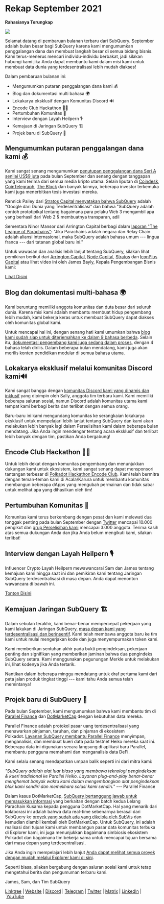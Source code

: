 # Rekap September 2021

**Rahasianya Terungkap**

![](https://miro.medium.com/max/700/1*nU7PnYFMR6MMBfccYE_Ujg.png)

Selamat datang di pembaruan bulanan terbaru dari SubQuery. September adalah bulan besar bagi SubQuery karena kami mengumumkan penggalangan dana dan membuat langkah besar di semua bidang bisnis. Kami terus-menerus mencari individu-individu berbakat, jadi silakan hubungi kami jika Anda dapat membantu kami dalam misi kami untuk membuat data dunia yang terdesentralisasi lebih mudah diakses!

Dalam pembaruan bulanan ini:

- Mengumumkan putaran penggalangan dana kami 💰
- Blog dan dokumentasi multi bahasa 🌍
- Lokakarya eksklusif dengan Komunitas Discord 🔊
- Encode Club Hackathon 👩‍🎓
- Pertumbuhan Komunitas 🚀
- Interview dengan Layah Heilpern 🎙
- Kemajuan di Jaringan SubQuery 🏗
- Projek baru di SubQuery 🤝

## Mengumumkan putaran penggalangan dana kami 💰

Kami sangat senang mengumumkan [penutupan penggalangan dana Seri A senilai US$9 juta](../blogs/20210908-SubQuery-Announces-US%249-Million-Funding-Round.md) pada bulan September dan senang dengan tanggapan yang kami terima dari semua media kripto utama. Selain liputan di [Coindesk](https://www.coindesk.com/business/2021/09/08/subquery-gets-9m-in-series-a-to-improve-access-to-blockchain-data-on-polkadot/), [CoinTelegraph](https://cointelegraph.com/news/subquery-raises-9m-for-polkadot-data-protocol), [The Block](https://www.theblockcrypto.com/post/116915/subquery-indexing-protocol-polkadot-funding-saft) dan banyak lainnya, beberapa investor terkemuka kami juga menerbitkan tesis investasi mereka.

Rennick Palley dari [Stratos Capital menyatakan bahwa SubQuery](https://medium.com/stratos-technologies/the-google-of-the-decentralized-world-our-investment-in-subquery-e6e7d949b00a) adalah "Google dari Dunia yang Terdesentralisasi" dan bahwa "SubQuery adalah contoh prototipikal tentang bagaimana para pelaku Web 3 mengambil apa yang berhasil dari Web 2 & membuatnya transparan, adil

Sementara Ninor Mansor dari Arrington Capital berbagi dalam [laporan "The League of Parachains"](https://arringtonxrpcapital.com/2021/09/17/the-league-of-parachains-polkadot/): "Jika Parachains adalah negara dan Relay Chain adalah aliansi internasional, maka SubQuery adalah bahasa umum --- lingua franca --- dari tatanan global baru ini."

Untuk wawasan dan analisis lebih lanjut tentang SubQuery, silakan lihat pemikiran berikut dari [Arrington Capital](https://arringtonxrpcapital.com/2021/09/08/building-the-multi-chain-world-announcing-our-investment-into-subquery/), [Node Capital](https://www.node.capital/blog-posts/a-subquery-to-supercharge-your-insights), [Stratos](https://medium.com/stratos-technologies/the-google-of-the-decentralized-world-our-investment-in-subquery-e6e7d949b00a) dan [IconPlus Capital](https://medium.com/@iconpluscapital/understanding-the-aggregation-of-data-in-subquery-network-investment-thesis-90fe8f6b7abe) atau lihat video ini oleh James Bayly, Kepala Pengembangan Bisnis kami:

[Lihat Disini](https://youtu.be/NRn3E-ERIds)

## Blog dan dokumentasi multi-bahasa 🌍

Kami beruntung memiliki anggota komunitas dan duta besar dari seluruh dunia. Karena misi kami adalah membantu membuat hidup pengembang lebih mudah, kami bekerja keras untuk membuat SubQuery dapat diakses oleh komunitas global kami.

Untuk mencapai hal ini, dengan senang hati kami umumkan bahwa [blog kami sudah siap untuk diterjemahkan ke dalam 9 bahasa berbeda](https://blog.subquery.network/). Selain itu, [dokumentasi pengembang kami juga sedang dalam proses](https://doc.subquery.network/), dengan 4 bahasa telah dirilis. Dalam beberapa bulan mendatang, kami juga akan merilis konten pendidikan modular di semua bahasa utama.

## Lokakarya eksklusif melalui komunitas Discord kami🔊

Kami sangat bangga dengan [komunitas Discord kami yang dinamis dan inklusif](https://discord.com/invite/subquery) yang dipimpin oleh Sally, anggota tim terbaru kami. Kami memiliki beberapa saluran sosial, namun Discord adalah komunitas utama kami tempat kami berbagi berita dan terlibat dengan semua orang.

Baru-baru ini kami mengundang komunitas ke serangkaian lokakarya eksklusif untuk mempelajari lebih lanjut tentang SubQuery dan kami akan melakukan lebih banyak lagi dalam Perselisihan kami dalam beberapa bulan mendatang. Jika Anda ingin mendengar tentang acara eksklusif dan terlibat lebih banyak dengan tim, pastikan Anda bergabung!

## Encode Club Hackathon 👩‍🎓

Untuk lebih dekat dengan komunitas pengembang dan menunjukkan dukungan kami untuk ekosistem, kami sangat senang dapat mensponsori tantangan terbesar di [Polkadot Hackathon Encode Club](https://medium.com/encode-club/polkadot-hack-challenges-7cfeba1a4c0e). Kami telah bermitra dengan teman-teman kami di Acala/Karura untuk membantu komunitas membangun beberapa dApps yang mengubah permainan dan tidak sabar untuk melihat apa yang dihasilkan oleh tim!

## Pertumbuhan Komunitas 🚀

Komunitas kami terus berkembang dengan pesat dan kami melewati dua tonggak penting pada bulan September dengan [Twitter](https://twitter.com/SubQueryNetwork) mencapai 10.000 pengikut dan [grup Perselisihan kami](https://discord.com/invite/subquery) mencapai 3.000 anggota. Terima kasih atas semua dukungan Anda dan jika Anda belum mengikuti kami, silakan terlibat!

## Interview dengan Layah Heilpern 🎙

Influencer Crypto Layah Heilpern mewawancarai Sam dan James tentang kemajuan kami hingga saat ini dan pemikiran kami tentang Jaringan SubQuery terdesentralisasi di masa depan. Anda dapat menonton wawancara di bawah ini.

[Tonton Disini](https://youtu.be/WApnpFjEofg)

## Kemajuan Jaringan SubQuery 🏗

Dalam sebulan terakhir, kami benar-benar mempercepat pekerjaan yang kami lakukan di Jaringan SubQuery, [masa depan kami yang terdesentralisasi dan berinsentif](../blogs/20210614-Introducing-SubQuery-Network-The-Next-Big-Step-Towards-our-Decentralised-Future.md). Kami telah membawa anggota baru ke tim kami untuk mulai mengerjakan kode dan juga menyempurnakan token kami.

Kami memberikan sentuhan akhir pada bukti pengindeksan, pekerjaan penting dan signifikan yang memberikan jaminan bahwa dua pengindeks SubQuery setara. Kami menggunakan pegunungan Merkle untuk melakukan ini, lihat kodenya jika Anda tertarik.

Nantikan dalam beberapa minggu mendatang untuk draf pertama kami dari peta jalan produk tingkat tinggi --- kami tahu Anda semua telah memintanya!

## Projek baru di SubQuery 🤝

Pada bulan September, kami mengumumkan bahwa kami membantu tim di [Parallel Finance](https://parallel.fi/) dan [DotMarketCap](http://www.dotmarketcap.com/) dengan kebutuhan data mereka.

Parallel Finance adalah protokol pasar uang terdesentralisasi yang menawarkan pinjaman, taruhan, dan pinjaman di ekosistem Polkadot. [Layanan SubQuery membantu Parallel Finance](../customer_announcements/20210916-Parallel-Finance-is-Creating-the-next-DeFi-Platform-using-SubQuery.md) menyimpan, menganalisis, dan membuat kueri data pada testnet Heiko mereka saat ini. Beberapa data ini digunakan secara langsung di aplikasi baru Parallel, membantu pengguna memahami dan menganalisis data DeFi.

Kami selalu senang mendapatkan umpan balik seperti ini dari mitra kami:

_"SubQuery adalah alat luar biasa yang membawa teknologi pengindeksan & kueri tradisional ke Parallel Heiko. Layanan plug-and-play benar-benar menghemat banyak waktu kami dalam mengembangkan alat pengindeksan blok kami sendiri dan memelihara solusi kami sendiri."_ --- Parallel Finance

Dalam kasus DotMarketCap, [SubQuery bertanggung jawab untuk memasukkan informasi](../customer_announcements/20210909-DotMarketCap-Launches-with-Support-from-SubQuery-and-SubVis.md) yang berkaitan dengan batch kedua Lelang Parachain Kusama kepada pengguna DotMarketCap. Hal yang menarik dari kolaborasi ini adalah bahwa data real-time sebenarnya berasal dari SubQuery ke [proyek yang sudah ada yang dikelola oleh SubVis](https://explorer.subquery.network/subquery/subvis-io/kusama-auction) dan kemudian diambil kembali oleh DotMarketCap. Untuk SubQuery, ini adalah realisasi dari tujuan kami untuk membangun pasar data komunitas terbuka di Explorer kami, ini juga menunjukkan bagaimana simbiosis ekosistem Polkadot dan bagaimana tim bekerja sama untuk mencapai tujuan bersama dari masa depan yang terdesentralisasi.

Jika Anda ingin mempelajari lebih lanjut [Anda dapat melihat semua proyek dengan mudah melalui Explorer kami di sini](https://explorer.subquery.network/).

Seperti biasa, silakan bergabung dengan saluran sosial kami untuk tetap mengetahui berita dan pengumuman terbaru kami.

James, Sam, dan Tim SubQuery

[Linktree](https://linktr.ee/subquerynetwork) | [Website](https://subquery.network/) | [Discord](https://discord.com/invite/78zg8aBSMG) | [Telegram](https://t.me/subquerynetwork) | [Twitter](https://twitter.com/subquerynetwork) | [Matrix](https://matrix.to/#/#subquery:matrix.org) | [LinkedIn](https://www.linkedin.com/company/subquery) | [YouTube](https://www.youtube.com/channel/UCi1a6NUUjegcLHDFLr7CqLw)
